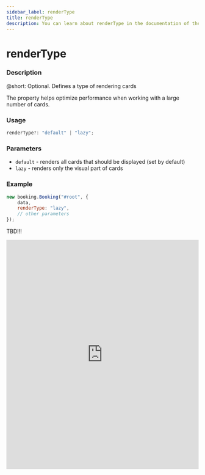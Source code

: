```yaml
---
sidebar_label: renderType
title: renderType
description: You can learn about renderType in the documentation of the DHTMLX JavaScript Booking library. Browse developer guides and API reference, try out code examples and live demos, and download a free 30-day evaluation version of DHTMLX Booking.
---
```


# renderType

### Description

@short: Optional. Defines a type of rendering cards

The property helps optimize performance when working with a large number of cards. 

### Usage

~~~jsx {}
renderType?: "default" | "lazy";
~~~

### Parameters

- `default` - renders all cards that should be displayed (set by default)
- `lazy` - renders only the visual part of cards 

### Example

~~~jsx {}
new booking.Booking("#root", {
    data,
    renderType: "lazy",
    // other parameters
});
~~~

TBD!!!
<iframe src="https://snippet.dhtmlx.com/?mode=result" frameborder="0" class="snippet_iframe" width="100%" height="600"></iframe>
